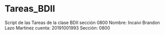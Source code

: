 # Tareas_BDII
Script de las Tareas de la clase BDII sección 0800
Nombre: Incaivi Brandon Lazo Martinez
cuenta: 20191001993
Sección: 0800
